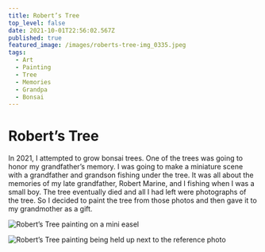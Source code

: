 ```yaml
---
title: Robert’s Tree
top_level: false
date: 2021-10-01T22:56:02.567Z
published: true
featured_image: /images/roberts-tree-img_0335.jpeg
tags:
  - Art
  - Painting
  - Tree
  - Memories
  - Grandpa
  - Bonsai
---
```

# Robert’s Tree

In 2021, I attempted to grow bonsai trees. One of the trees was going to honor my grandfather’s memory. I was going to make a miniature scene with a grandfather and grandson fishing under the tree. It was all about the memories of my late grandfather, Robert Marine, and I fishing when I was a small boy. The tree eventually died and all I had left were photographs of the tree. So I decided to paint the tree from those photos and then gave it to my grandmother as a gift.

![Robert’s Tree painting on a mini easel](/images/roberts-tree-img_0338.jpeg "Robert’s Tree painting on a mini easel")

![Robert’s Tree painting being held up next to the reference photo](/images/roberts-tree-img_0337.jpeg "Robert’s Tree painting being held up next to the reference photo")